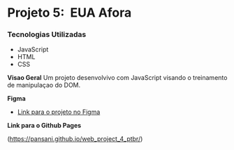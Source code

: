 # Projeto 5:  EUA Afora

### Tecnologias Utilizadas
* JavaScript
* HTML
* CSS

**Visao Geral**
Um projeto desenvolvivo com JavaScript visando o treinamento de manipulaçao do DOM.

**Figma**

* [Link para o projeto no Figma](https://www.figma.com/file/XfB6BSINvliub43JgKza1e/WEB.-Sprint-4.-Around-The-U.S.-desktop-%2B-mobile-pt)

**Link para o Github Pages**

(https://pansani.github.io/web_project_4_ptbr/)
